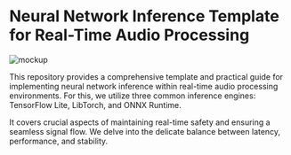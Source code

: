 #  Neural Network Inference Template for Real-Time Audio Processing

![mockup](assets/graphics/mockup.png)

This repository provides a comprehensive template and practical guide for implementing neural network inference within real-time audio processing environments. For this, we utilize three common inference engines: TensorFlow Lite, LibTorch, and ONNX Runtime.

It covers crucial aspects of maintaining real-time safety and ensuring a seamless signal flow. We delve into the delicate balance between latency, performance, and stability.
